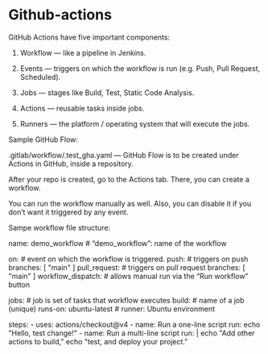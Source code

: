 # Github-actions

GitHub Actions have five important components:

1) Workflow — like a pipeline in Jenkins.

2) Events — triggers on which the workflow is run (e.g. Push, Pull Request, Scheduled).

3) Jobs — stages like Build, Test, Static Code Analysis.

4) Actions — reusable tasks inside jobs.

5) Runners — the platform / operating system that will execute the jobs.

Sample GitHub Flow:

.gitlab/workflow/.test_gha.yaml — GitHub Flow is to be created under Actions in GitHub, inside a repository.

After your repo is created, go to the Actions tab. There, you can create a workflow.

You can run the workflow manually as well. Also, you can disable it if you don’t want it triggered by any event.

Sampe workflow file structure:

name: demo_workflow        # “demo_workflow”: name of the workflow

on:                        # event on which the workflow is triggered.
  push:                    # triggers on push
    branches: [ "main" ]
  pull_request:            # triggers on pull request
    branches: [ "main" ]
  workflow_dispatch:       # allows manual run via the “Run workflow” button

jobs:                      # job is set of tasks that workflow executes
  build:                   # name of a job (unique)
    runs-on: ubuntu-latest # runner: Ubuntu environment

  steps:
      - uses: actions/checkout@v4
      - name: Run a one-line script
        run: echo "Hello, test change!"
      - name: Run a multi-line script
        run: |
          echo "Add other actions to build,"
          echo "test, and deploy your project."
